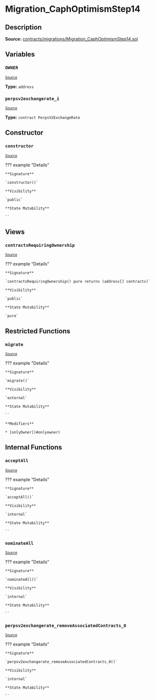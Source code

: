 # Migration_CaphOptimismStep14

## Description

**Source:** [contracts/migrations/Migration_CaphOptimismStep14.sol](https://github.com/Synthetixio/synthetix/tree/v2.93.1/contracts/migrations/Migration_CaphOptimismStep14.sol)

## Variables

### `OWNER`

<sub>[Source](https://github.com/Synthetixio/synthetix/tree/v2.93.1/contracts/migrations/Migration_CaphOptimismStep14.sol#L14)</sub>

**Type:** `address`

### `perpsv2exchangerate_i`

<sub>[Source](https://github.com/Synthetixio/synthetix/tree/v2.93.1/contracts/migrations/Migration_CaphOptimismStep14.sol#L21)</sub>

**Type:** `contract PerpsV2ExchangeRate`

## Constructor

### `constructor`

<sub>[Source](https://github.com/Synthetixio/synthetix/tree/v2.93.1/contracts/migrations/Migration_CaphOptimismStep14.sol#L28)</sub>

??? example "Details"

    **Signature**

    `constructor()`

    **Visibility**

    `public`

    **State Mutability**

    ``

## Views

### `contractsRequiringOwnership`

<sub>[Source](https://github.com/Synthetixio/synthetix/tree/v2.93.1/contracts/migrations/Migration_CaphOptimismStep14.sol#L30)</sub>

??? example "Details"

    **Signature**

    `contractsRequiringOwnership() pure returns (address[] contracts)`

    **Visibility**

    `public`

    **State Mutability**

    `pure`

## Restricted Functions

### `migrate`

<sub>[Source](https://github.com/Synthetixio/synthetix/tree/v2.93.1/contracts/migrations/Migration_CaphOptimismStep14.sol#L35)</sub>

??? example "Details"

    **Signature**

    `migrate()`

    **Visibility**

    `external`

    **State Mutability**

    ``

    **Modifiers**

    * [onlyOwner](#onlyowner)

## Internal Functions

### `acceptAll`

<sub>[Source](https://github.com/Synthetixio/synthetix/tree/v2.93.1/contracts/migrations/Migration_CaphOptimismStep14.sol#L46)</sub>

??? example "Details"

    **Signature**

    `acceptAll()`

    **Visibility**

    `internal`

    **State Mutability**

    ``

### `nominateAll`

<sub>[Source](https://github.com/Synthetixio/synthetix/tree/v2.93.1/contracts/migrations/Migration_CaphOptimismStep14.sol#L53)</sub>

??? example "Details"

    **Signature**

    `nominateAll()`

    **Visibility**

    `internal`

    **State Mutability**

    ``

### `perpsv2exchangerate_removeAssociatedContracts_0`

<sub>[Source](https://github.com/Synthetixio/synthetix/tree/v2.93.1/contracts/migrations/Migration_CaphOptimismStep14.sol#L60)</sub>

??? example "Details"

    **Signature**

    `perpsv2exchangerate_removeAssociatedContracts_0()`

    **Visibility**

    `internal`

    **State Mutability**

    ``
